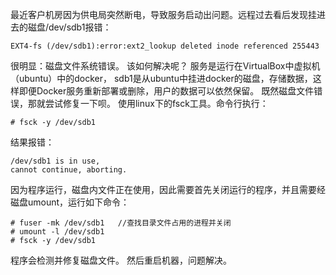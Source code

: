 最近客户机房因为供电局突然断电，导致服务启动出问题。远程过去看后发现挂进去的磁盘/dev/sdb1报错：
```
EXT4-fs (/dev/sdb1):error:ext2_lookup deleted inode referenced 255443
```
很明显：磁盘文件系统错误。
该如何解决呢？
服务是运行在VirtualBox中虚拟机（ubuntu）中的docker， sdb1是从ubuntu中挂进docker的磁盘，存储数据，这样即便Docker服务重新部署或删除，用户的数据可以依然保留。
既然磁盘文件错误，那就尝试修复一下呗。
使用linux下的fsck工具。命令行执行：
```
# fsck -y /dev/sdb1
```
结果报错：
```
/dev/sdb1 is in use, 
cannot continue, aborting.
```
因为程序运行，磁盘内文件正在使用，因此需要首先关闭运行的程序，并且需要经磁盘umount，运行如下命令：
```
# fuser -mk /dev/sdb1   //查找目录文件占用的进程并关闭
# umount -l /dev/sdb1
# fsck -y /dev/sdb1
```
程序会检测并修复磁盘文件。
然后重启机器，问题解决。
